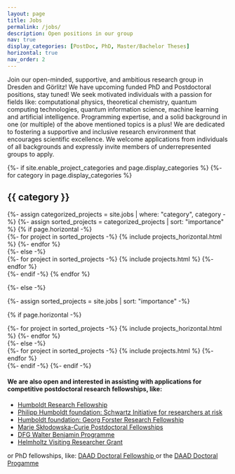 ```yaml
---
layout: page
title: Jobs
permalink: /jobs/
description: Open positions in our group
nav: true
display_categories: [PostDoc, PhD, Master/Bachelor Theses]
horizontal: true
nav_order: 2
---
```


Join our open-minded, supportive, and ambitious research group in Dresden and Görlitz! We have upcoming funded PhD and Postdoctoral positions, stay tuned! We seek motivated individuals with a passion for fields like: computational physics, theoretical chemistry, quantum computing technologies, quantum information science, machine learning and artificial intelligence. Programming expertise, and a solid background in one (or multiple) of the above mentioned topics is a plus! We are dedicated to fostering a supportive and inclusive research environment that encourages scientific excellence. We welcome applications from individuals of all backgrounds and expressly invite members of underrepresented groups to apply. 


<!-- pages/jobs.md -->
<div class="jobs">
{%- if site.enable_project_categories and page.display_categories %}
  <!-- Display categorized jobs -->
  {%- for category in page.display_categories %}
  <h2 class="category">{{ category }}</h2>
  {%- assign categorized_projects = site.jobs | where: "category", category -%}
  {%- assign sorted_projects = categorized_projects | sort: "importance" %}
  <!-- Generate cards for each project -->
  {% if page.horizontal -%}
  <div class="container">
    <div class="row row-cols-2">
    {%- for project in sorted_projects -%}
      {% include projects_horizontal.html %}
    {%- endfor %}
    </div>
  </div>
  {%- else -%}
  <div class="grid">
    {%- for project in sorted_projects -%}
      {% include projects.html %}
    {%- endfor %}
  </div>
  {%- endif -%}
  {% endfor %}

{%- else -%}
<!-- Display jobs without categories -->
  {%- assign sorted_projects = site.jobs | sort: "importance" -%}
  <!-- Generate cards for each project -->
  {% if page.horizontal -%}
  <div class="container">
    <div class="row row-cols-2">
    {%- for project in sorted_projects -%}
      {% include projects_horizontal.html %}
    {%- endfor %}
    </div>
  </div>
  {%- else -%}
  <div class="grid">
    {%- for project in sorted_projects -%}
      {% include projects.html %}
    {%- endfor %}
  </div>
  {%- endif -%}
{%- endif -%}
</div>

<h4>
We are also open and interested in assisting with applications for competitive postdoctoral research fellowships, like: 
</h4>
<ul>
<li>
<a href='https://www.humboldt-foundation.de/en/apply/sponsorship-programmes/humboldt-research-fellowship'>Humboldt Research Fellowship</a>
</li>

<li>
<a href='https://www.humboldt-foundation.de/en/apply/sponsorship-programmes/philipp-schwartz-initiative#h6386'>Philipp Humboldt foundation: Schwartz Initiative for researchers at risk</a>
</li>

<li>
<a href='https://www.humboldt-foundation.de/en/apply/sponsorship-programmes/georg-forster-research-fellowship'>Humboldt foundation: Georg Forster Research Fellowship</a>
</li>

<li>
<a href='https://marie-sklodowska-curie-actions.ec.europa.eu/actions/postdoctoral-fellowships'>Marie Skłodowska-Curie Postdoctoral Fellowships</a>
</li>

<li>
<a href='https://www.dfg.de/en/research-funding/funding-opportunities/programmes/individual/walter-benjamin'>DFG Walter Benjamin Programme</a>
</li>

<li>
<a href="https://www.helmholtz-hida.de/en/new-horizons/hida-visiting-program/">Helmholtz Visiting Researcher Grant</a>
</li>

</ul>

or PhD fellowships, like:
<a href='https://www2.daad.de/deutschland/stipendium/datenbank/en/21148-scholarship-database/?detail=57135739'> DAAD Doctoral Fellowship </a>
or the 
<a href='https://www2.daad.de/deutschland/stipendium/datenbank/en/21148-scholarship-database/?status=&origin=&subjectGrps=&daad=&intention=&q=research&page=1&detail=57742121'>DAAD Doctoral Progamme
</a>
